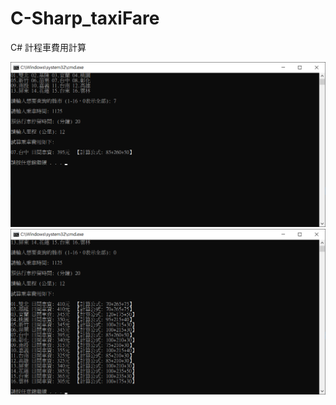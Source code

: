 # C-Sharp_taxiFare
C# 計程車費用計算


![alt text](https://raw.githubusercontent.com/WonChang05/C-Sharp_taxiFare/master/taxi1.png)
![alt text](https://raw.githubusercontent.com/WonChang05/C-Sharp_taxiFare/master/taxi2.png)
